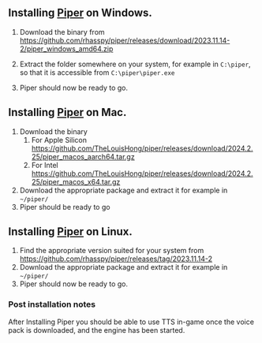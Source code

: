 
## Installing  [Piper](https://github.com/rhasspy/piper) on Windows.

1. Download the binary from https://github.com/rhasspy/piper/releases/download/2023.11.14-2/piper_windows_amd64.zip

2. Extract the folder somewhere on your system, for example in ```C:\piper```, so that it is accessible from ```C:\piper\piper.exe```
3. Piper should now be ready to go.

## Installing  [Piper](https://github.com/TheLouisHong/piper) on Mac.
1. Download the binary
    1. For Apple Silicon https://github.com/TheLouisHong/piper/releases/download/2024.2.25/piper_macos_aarch64.tar.gz
    2. For Intel https://github.com/TheLouisHong/piper/releases/download/2024.2.25/piper_macos_x64.tar.gz
2. Download the appropriate package and extract it for example in ```~/piper/```
3. Piper should be ready to go

## Installing  [Piper](https://github.com/rhasspy/piper) on Linux.
1. Find the appropriate version suited for your system from https://github.com/rhasspy/piper/releases/tag/2023.11.14-2
2. Download the appropriate package and extract it for example in ```~/piper/```
3. Piper should now be ready to go.


### Post installation notes

After Installing Piper you should be able to use TTS in-game once the voice pack is downloaded, and the engine has been started.
